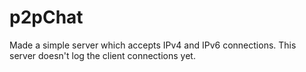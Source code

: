 p2pChat
=======

Made a simple server which accepts IPv4 and IPv6 connections. This server doesn't log the client connections yet.

